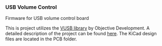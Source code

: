 ### USB Volume Control ###

Firmware for USB volume control board

This is project utilizes the [VUSB library](https://github.com/MichaelThessel/avr-usb-volume-control) by Objective Development. A detailed description of the project can be found [here](http://michaelthessel.com/usb-volume-control/). The KiCad design files are located in the PCB folder.
